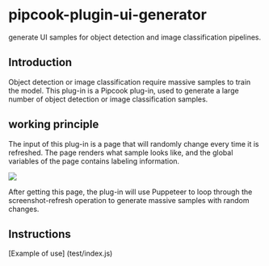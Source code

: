 # pipcook-plugin-ui-generator

generate UI samples for object detection and image classification pipelines.

## Introduction

Object detection or image classification require massive samples to train the model. This plug-in is a Pipcook plug-in, used to generate a large number of object detection or image classification samples.

## working principle

The input of this plug-in is a page that will randomly change every time it is refreshed. The page renders what sample looks like, and the global variables of the page contains labeling information.

![](https://img.alicdn.com/tfs/TB1k5DsrfzO3e4jSZFxXXaP_FXa-1454-494.png)

After getting this page, the plug-in will use Puppeteer to loop through the screenshot-refresh operation to generate massive samples with random changes.

## Instructions

[Example of use] (test/index.js)
